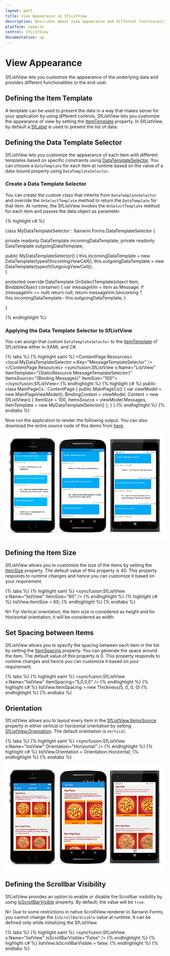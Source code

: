 ```yaml
---
layout: post
title: View Appearance in SfListView
description: Describes about view appearance and different functionalities in SfListView.
platform: xamarin
control: SfListView
documentation: ug
---
```


# View Appearance

SfListView lets you customize the appearance of the underlying data and provides different functionalities to the end-user.

## Defining the Item Template

A template can be used to present the data in a way that makes sense for your application by using different controls. SfListView lets you customize the appearance of view by setting the [ItemTemplate](https://help.syncfusion.com/cr/cref_files/xamarin/sflistview/Syncfusion.SfListView.XForms~Syncfusion.ListView.XForms.SfListView~ItemTemplate.html) property. In SfListView, by default a [SfLabel](https://help.syncfusion.com/cr/cref_files/xamarin/sflistview/Syncfusion.SfListView.XForms~Syncfusion.ListView.XForms.SfLabel.html) is used to present the list of data.

## Defining the Data Template Selector

SfListView lets you customize the appearance of each item with different templates based on specific constraints using [DataTemplateSelector](https://developer.xamarin.com/api/type/Xamarin.Forms.DataTemplateSelector/). You can choose a `DataTemplate` for each item at runtime based on the value of a data-bound property using `DataTemplateSelector`.

### Create a Data Template Selector

You can create the custom class that inherits from `DataTemplateSelector` and override the `OnSelectTemplate` method to return the `DataTemplate` for that item. At runtime, the SfListView invokes the `OnSelectTemplate` method for each item and passes the data object as parameter.

{% highlight c# %}

class MyDataTemplateSelector : Xamarin.Forms.DataTemplateSelector
{

   private readonly DataTemplate incomingDataTemplate;
   private readonly DataTemplate outgoingDataTemplate;

   public MyDataTemplateSelector()
   {
      this.incomingDataTemplate = new DataTemplate(typeof(IncomingViewCell));
      this.outgoingDataTemplate = new DataTemplate(typeof(OutgoingViewCell));      
   }

   protected override DataTemplate OnSelectTemplate(object item, BindableObject container)
   {
      var messageVm = item as Message;
      if (messageVm == null)
         return null;
      return messageVm.IsIncoming ? this.incomingDataTemplate : this.outgoingDataTemplate;
   }

}

{% endhighlight %}

### Applying the Data Template Selector to SfListView

You can assign that custom `DataTemplateSelector` to the [ItemTemplate](https://help.syncfusion.com/cr/cref_files/xamarin/sflistview/Syncfusion.SfListView.XForms~Syncfusion.ListView.XForms.SfListView~ItemTemplate.html) of SfListView either in XAML and C#.

{% tabs %}
{% highlight xaml %}
<ContentPage xmlns="http://xamarin.com/schemas/2014/forms"
             xmlns:x="http://schemas.microsoft.com/winfx/2009/xaml"
             x:Class="DataTemplateSelector.MainPage"
             xmlns:syncfusion="clr-namespace:Syncfusion.ListView.XForms;assembly=Syncfusion.SfListView.XForms"
             xmlns:local="clr-namespace:DataTemplateSelector;assembly=DataTemplateSelector">
  <ContentPage.Resources>
    <ResourceDictionary>
      <local:MyDataTemplateSelector x:Key="MessageTemplateSelector" />
    </ResourceDictionary>
  </ContentPage.Resources>
  <Grid>
    <syncfusion:SfListView x:Name="ListView"
                           ItemTemplate="{StaticResource MessageTemplateSelector}"
                           ItemsSource="{Binding Messages}"
                           ItemSize="100">
    </syncfusion:SfListView>
  </Grid>
</ContentPage>
{% endhighlight %}
{% highlight c# %}
public class MainPageCs : ContentPage
{
   public MainPageCs()
   {
      var viewModel = new MainPageViewModel();
      BindingContext = viewModel;
      Content = new SfListView()
      {
          ItemSize = 100,
          ItemsSource = viewModel.Messages,
          ItemTemplate = new MyDataTemplateSelector()
      };
   }
}
{% endhighlight %}
{% endtabs %}

Now run the application to render the following output. You can also download the entire source code of this demo from [here](http://files2.syncfusion.com/Xamarin.Forms/Samples/ListView_DataTemplateSelector.zip).

![](SfListView_images/SfListView-DataTemplateSelector.png)

## Defining the Item Size

SfListView allows you to customize the size of the items by setting the [ItemSize](https://help.syncfusion.com/cr/cref_files/xamarin/sflistview/Syncfusion.SfListView.XForms~Syncfusion.ListView.XForms.SfListView~ItemSize.html) property. The default value of this property is 40. This property responds to runtime changes and hence you can customize it based on your requirement.

{% tabs %}
{% highlight xaml %}
<syncfusion:SfListView x:Name="listView" ItemSize="60" />
{% endhighlight %}
{% highlight c# %}
listView.ItemSize = 60;
{% endhighlight %}
{% endtabs %}

N> For Vertical orientation, the item size is considered as height and for Horizontal orientation, it will be considered as width.

## Set Spacing between Items

SfListView allows you to specify the spacing between each item in the list by setting the [ItemSpacing](https://help.syncfusion.com/cr/cref_files/xamarin/sflistview/Syncfusion.SfListView.XForms~Syncfusion.ListView.XForms.SfListView~ItemSpacing.html) property. You can generate the space around the item. The default value of this property is 0. This property responds to runtime changes and hence you can customize it based on your requirement.

{% tabs %}
{% highlight xaml %}
<syncfusion:SfListView x:Name="listView" ItemSpacing="5,0,0,0" />
{% endhighlight %}
{% highlight c# %}
listView.ItemSpacing = new Thickness(5, 0, 0, 0)
{% endhighlight %}
{% endtabs %}

## Orientation

SfListView allows you to layout every item in the [SfListView.ItemsSource](https://help.syncfusion.com/cr/cref_files/xamarin/sflistview/Syncfusion.SfListView.XForms~Syncfusion.ListView.XForms.SfListView~ItemsSource.html) property in either vertical or horizontal orientation by setting [SfListView.Orientation](https://help.syncfusion.com/cr/cref_files/xamarin/sflistview/Syncfusion.SfListView.XForms~Syncfusion.ListView.XForms.SfListView~Orientation.html). The default orientation is `Vertical`.

{% tabs %}
{% highlight xaml %}
<syncfusion:SfListView x:Name="listView" Orientation="Horizontal" />
{% endhighlight %}
{% highlight c# %}
listView.Orientation = Orientation.Horizontal;
{% endhighlight %}
{% endtabs %}

![](SfListView_images/SfListView-Orientation.png)

## Defining the Scrollbar Visibility

SfListView provides an option to enable or disable the Scrollbar visibility by using [IsScrollBarVisible](https://help.syncfusion.com/cr/cref_files/xamarin/sflistview/Syncfusion.SfListView.XForms~Syncfusion.ListView.XForms.SfListView~IsScrollBarVisible.html) property. By default, the value will be `true`.  

N> Due to some restrictions in native ScrollView renderer in Xamarin Forms, you cannot change the `IsScrollBarVisible` value at runtime. It can be defined only while initializing the SfListView. 

{% tabs %}
{% highlight xaml %}
<syncfusion:SfListView x:Name="listView" IsScrollBarVisible="False" />
{% endhighlight %}
{% highlight c# %}
listView.IsScrollBarVisible = false; 
{% endhighlight %}
{% endtabs %}